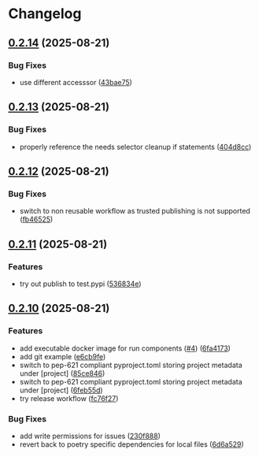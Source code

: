 # Changelog

## [0.2.14](https://github.com/zalf-rpm/mas_python_fbp/compare/v0.2.13...v0.2.14) (2025-08-21)


### Bug Fixes

* use different accesssor ([43bae75](https://github.com/zalf-rpm/mas_python_fbp/commit/43bae755594e06c389cfca41e1bdf0bd2d6250b7))

## [0.2.13](https://github.com/zalf-rpm/mas_python_fbp/compare/v0.2.12...v0.2.13) (2025-08-21)


### Bug Fixes

* properly reference the needs selector cleanup if statements ([404d8cc](https://github.com/zalf-rpm/mas_python_fbp/commit/404d8cc4d616f9d8c577d91b3791e3fce9a508a7))

## [0.2.12](https://github.com/zalf-rpm/mas_python_fbp/compare/v0.2.11...v0.2.12) (2025-08-21)


### Bug Fixes

* switch to non reusable workflow as trusted publishing is not supported ([fb46525](https://github.com/zalf-rpm/mas_python_fbp/commit/fb4652583ac92db25f6ffa8220f9716575d46152))

## [0.2.11](https://github.com/zalf-rpm/mas_python_fbp/compare/v0.2.10...v0.2.11) (2025-08-21)


### Features

* try out publish to test.pypi ([536834e](https://github.com/zalf-rpm/mas_python_fbp/commit/536834e3fac04a7abcddbb46ad901c3f375eaaf5))

## [0.2.10](https://github.com/zalf-rpm/mas_python_fbp/compare/v0.2.9...v0.2.10) (2025-08-21)


### Features

* add executable docker image for run components ([#4](https://github.com/zalf-rpm/mas_python_fbp/issues/4)) ([6fa4173](https://github.com/zalf-rpm/mas_python_fbp/commit/6fa4173d41db1fe63af71321a7abe5054bce50d1))
* add git example ([e6cb9fe](https://github.com/zalf-rpm/mas_python_fbp/commit/e6cb9fe8578136e46e01a9c8a77cb5a874537cb3))
* switch to pep-621 compliant pyproject.toml storing project metadata under [project] ([85ce846](https://github.com/zalf-rpm/mas_python_fbp/commit/85ce8463c4967ec3b276c1f5bb9cee528e34f53b))
* switch to pep-621 compliant pyproject.toml storing project metadata under [project] ([6feb55d](https://github.com/zalf-rpm/mas_python_fbp/commit/6feb55d61fc2615b500c2fffb3d4683caf2ea8bb))
* try release workflow ([fc76f27](https://github.com/zalf-rpm/mas_python_fbp/commit/fc76f27c54433d9fb9fac407a26d0ac4894f2c38))


### Bug Fixes

* add write permissions for issues ([230f888](https://github.com/zalf-rpm/mas_python_fbp/commit/230f888c83de1f98e1b35d2c0392ccba4c2b56c2))
* revert back to poetry specific dependencies for local files ([6d6a529](https://github.com/zalf-rpm/mas_python_fbp/commit/6d6a5296a0674cc33aa0d4fcbaad89630d41a97e))
